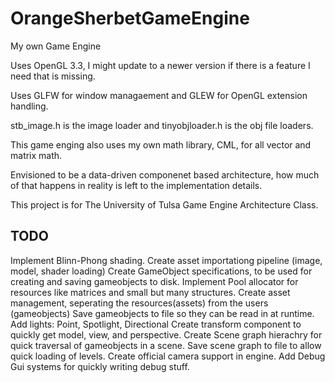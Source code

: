 # OrangeSherbetGameEngine
My own Game Engine

Uses OpenGL 3.3, I might update to a newer version if there is a feature I need that is missing.

Uses GLFW for window managaement and GLEW for OpenGL extension handling. 

stb_image.h is the image loader and tinyobjloader.h is the obj file loaders.

This game enging also uses my own math library, CML, for all vector and matrix math.

Envisioned to be a data-driven componenet based architecture, how much of that happens in reality is left to the implementation details.

This project is for The University of Tulsa Game Engine Architecture Class.

## TODO 
Implement Blinn-Phong shading. 
Create asset importationg pipeline (image, model, shader loading)
Create GameObject specifications, to be used for creating and saving gameobjects to disk.
Implement Pool allocator for resources like matrices and small but many structures.
Create asset management, seperating the resources(assets) from the users (gameobjects)
Save gameobjects to file so they can be read in at runtime.
Add lights: Point, Spotlight, Directional
Create transform component to quickly get model, view, and perspective. 
Create Scene graph hierachry for quick traversal of gameobjects in a scene.
Save scene graph to file to allow quick loading of levels.
Create official camera support in engine.
Add Debug Gui systems for quickly writing debug stuff.
